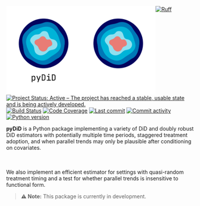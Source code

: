 <img src="docs/source/_static/pydid-light.png#gh-light-mode-only" width="200" align="left" alt="DR-synthdid logo"></img>
<img src="docs/source/_static/pydid-dark.png#gh-dark-mode-only" width="200" align="left" alt="DR-synthdid logo"></img>

[![Ruff](https://img.shields.io/endpoint?url=https://raw.githubusercontent.com/astral-sh/ruff/main/assets/badge/v2.json)](https://github.com/astral-sh/ruff)
[![Project Status: Active – The project has reached a stable, usable state and is being actively developed.](https://www.repostatus.org/badges/latest/active.svg)](https://www.repostatus.org/#active)
[![Build Status](https://github.com/jordandeklerk/DR-synthdid/actions/workflows/test.yml/badge.svg)](https://github.com/jordandeklerk/DR-synthdid/actions/workflows/test.yml)
[![Code Coverage](https://codecov.io/gh/jordandeklerk/DR-synthdid/branch/main/graph/badge.svg)](https://codecov.io/gh/jordandeklerk/DR-synthdid)
[![Last commit](https://img.shields.io/github/last-commit/jordandeklerk/DR-synthdid)](https://github.com/jordandeklerk/DR-synthdid/graphs/commit-activity)
[![Commit activity](https://img.shields.io/github/commit-activity/m/jordandeklerk/DR-synthdid)](https://github.com/jordandeklerk/DR-synthdid/graphs/commit-activity)
[![Python version](https://img.shields.io/badge/3.10%20%7C%203.11%20%7C%203.12%20%7C%203.13-blue?logo=python&logoColor=white)](https://www.python.org/)

__pyDiD__ is a Python package implementing a variety of DiD and doubly robust DiD estimators with potentially multiple time periods, staggered treatment adoption, and when parallel trends may only be plausible after conditioning on covariates.
<br><br><br>

We also implement an efficient estimator for settings with quasi-random treatment timing and a test for whether parallel trends is insensitive to functional form.


> **⚠️ Note:**
> This package is currently in development.
